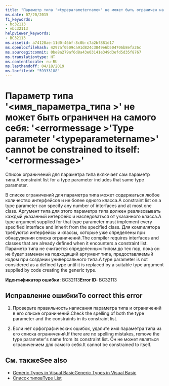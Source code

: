 ```yaml
---
title: "Параметр типа '<typeparametername>' не может быть ограничен на самого себя: '<errormessage>'"
ms.date: 07/20/2015
f1_keywords:
- bc32113
- vbc32113
helpviewer_keywords:
- BC32113
ms.assetid: a74128ae-11d0-46bf-8c0b-c7a2bf881d17
ms.openlocfilehash: 4297af0509ca91d824c3849e6b504706b8efa26c
ms.sourcegitcommit: 0be8a279af6d8a43e03141e349d3efd5d35f8767
ms.translationtype: HT
ms.contentlocale: ru-RU
ms.lasthandoff: 04/18/2019
ms.locfileid: "59333188"
---
```

# <a name="type-parameter-typeparametername-cannot-be-constrained-to-itself-errormessage"></a><span data-ttu-id="26305-102">Параметр типа '\<имя_параметра_типа >' не может быть ограничен на самого себя: '\<errormessage >'</span><span class="sxs-lookup"><span data-stu-id="26305-102">Type parameter '\<typeparametername>' cannot be constrained to itself: '\<errormessage>'</span></span>
<span data-ttu-id="26305-103">Список ограничений для параметра типа включает сам параметр типа.</span><span class="sxs-lookup"><span data-stu-id="26305-103">A constraint list for a type parameter includes that same type parameter.</span></span>  
  
 <span data-ttu-id="26305-104">В списке ограничений для параметра типа может содержаться любое количество интерфейсов и не более одного класса.</span><span class="sxs-lookup"><span data-stu-id="26305-104">A constraint list on a type parameter can specify any number of interfaces and at most one class.</span></span> <span data-ttu-id="26305-105">Аргумент типа для этого параметра типа должен реализовывать каждый указанный интерфейс и наследоваться от указанного класса.</span><span class="sxs-lookup"><span data-stu-id="26305-105">A type argument supplied for that type parameter must implement every specified interface and inherit from the specified class.</span></span> <span data-ttu-id="26305-106">Для компилятора требуются интерфейсы и классы, которые уже определены при обнаружении списка ограничений.</span><span class="sxs-lookup"><span data-stu-id="26305-106">The compiler requires interfaces and classes that are already defined when it encounters a constraint list.</span></span> <span data-ttu-id="26305-107">Параметр типа не считается определенным типом до тех пор, пока он не будет заменен на подходящий аргумент типа, предоставляемый кодом при создании универсального типа.</span><span class="sxs-lookup"><span data-stu-id="26305-107">A type parameter is not considered as a defined type until it is replaced by a suitable type argument supplied by code creating the generic type.</span></span>  
  
 <span data-ttu-id="26305-108">**Идентификатор ошибки:** BC32113</span><span class="sxs-lookup"><span data-stu-id="26305-108">**Error ID:** BC32113</span></span>  
  
## <a name="to-correct-this-error"></a><span data-ttu-id="26305-109">Исправление ошибки</span><span class="sxs-lookup"><span data-stu-id="26305-109">To correct this error</span></span>  
  
1. <span data-ttu-id="26305-110">Проверьте правильность написания параметра типа и ограничений в его списке ограничений.</span><span class="sxs-lookup"><span data-stu-id="26305-110">Check the spelling of both the type parameter and the constraints in its constraint list.</span></span>  
  
2. <span data-ttu-id="26305-111">Если нет орфографических ошибок, удалите имя параметра типа из его списка ограничений.</span><span class="sxs-lookup"><span data-stu-id="26305-111">If there are no spelling mistakes, remove the type parameter's name from its constraint list.</span></span> <span data-ttu-id="26305-112">Он не может являться ограничением для самого себя.</span><span class="sxs-lookup"><span data-stu-id="26305-112">It cannot be constrained to itself.</span></span>  
  
## <a name="see-also"></a><span data-ttu-id="26305-113">См. также</span><span class="sxs-lookup"><span data-stu-id="26305-113">See also</span></span>

- [<span data-ttu-id="26305-114">Generic Types in Visual Basic</span><span class="sxs-lookup"><span data-stu-id="26305-114">Generic Types in Visual Basic</span></span>](../../visual-basic/programming-guide/language-features/data-types/generic-types.md)
- [<span data-ttu-id="26305-115">Список типов</span><span class="sxs-lookup"><span data-stu-id="26305-115">Type List</span></span>](../../visual-basic/language-reference/statements/type-list.md)
